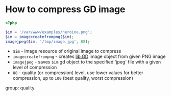 # How to compress GD image

```php
<?php

$im = '/var/www/examples/heroine.png';
$im = imagecreatefrompng($im);
imagejpeg($im, '/tmp/image.jpg', 88);
```

- `$im` - image resource of original image to compress
- `imagecreatefrompng` - creates [lib:GD](https://onelinerhub.com/php-gd/how-to-install-gd-for-php-on-ubuntu-ubuntuversion) image object from given PNG image
- `imagejpeg` - saves `$im` gd object to the specified 'jpeg' file with a given level of compression
- `88` - quality (or compression) level, use lower values for better compression, up to `100` (best quality, worst compression)

group: quality


